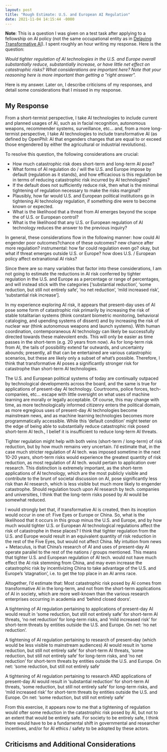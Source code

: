 ```yaml
---
layout: post
title: "Rough Estimate: U.S. and European AI Regulation"
date: 2021-11-04 14:15:44 -0000
---
```


__Note__: This is a question I was given on a test task after applying to a fellowship on AI policy (not the same occupational entity as in [Delaying Transformative AI](https://tmartin2.github.io/blog/2021/09/16/Delaying-Transformative-AI.html)). I spent roughly an hour writing my response. Here is the question:

_Would tighter regulation of AI technologies in the U.S. and Europe overall substantially reduce, substantially increase, or have little net effect on catastrophic risks? What considerations are important here? Note that your reasoning here is more important than getting a "right answer"._

Here is my answer. Later on, I describe criticisms of my responses, and detail some considerations that I missed in my response.

## My Response

From a short-termist perspective, I take AI technologies to include current and planned usages of AI, such as in facial recognition, autonomous weapons, recommender systems, surveillance, etc… and, from a more long-termist perspective, I take AI technologies to include transformative AI (as defined by OpenPhil: AI that engenders changes that are equal to or exceed those engendered by either the agricultural or industrial revolutions).

To resolve this question, the following considerations are crucial:
- How much catastrophic risk does short-term and long-term AI pose?
- What forms of AI regulation do / will the U.S. and Europe impose by default (regulation as it stands), and how efficacious is this regulation be in terms of reducing catastrophic risk incurred by AI technologies?
- If the default does not sufficiently reduce risk, then what is the minimal tightening of regulation necessary to make the risks marginal?
- Plausibly, how far would U.S. and European political institutions go in tightening AI technology regulation, if something dire were to become known or expected.
- What is the likelihood that a threat from AI emerges beyond the scope the of U.S. or European control?
- What is the likelihood that any U.S. or European regulation of AI technology reduces the answer to the previous inquiry?

In general, these considerations flow in the following manner: how could AI engender poor outcomes?chance of these outcomes? new chance after more regulation? instrumental: how far could regulation even go? okay, but what if threat emerges outside U.S. or Europe? how does U.S. / European policy affect extranational AI risks?

Since there are so many variables that factor into these considerations, I am not going to estimate the reductions in AI risk conferred by tighter regulation in the U.S. and Europe as a percentage or range of percentages, and will instead stick with the categories [‘substantial reduction’, ‘some reduction, but still not entirely safe’, ‘no net reduction’, ‘mild increased risk’, ‘substantial risk increase’].

In my experience exploring AI risk, it appears that present-day uses of AI pose some form of catastrophic risk primarily by increasing the risk of stable totalitarian systems (think constant biometric monitoring, behavioral cataloging, and upending systems of dissent) and by increasing the risk of nuclear war (think autonomous weapons and launch systems). With human coordination, contemporaneous AI technology can likely be successfully directed towards these malevolent ends. This will only be easier as time passes in the short-term (e.g. 20 years from now). As for long-term risk from AI, the tails of possibility extend far outwards, and uncertainty abounds; presently, all that can be entertained are various catastrophic scenarios, but these are likely only a subset of what’s possible. Therefore, I think that transformative AI poses a significantly stronger risk for catastrophe than short-term AI technologies.

The U.S. and European political systems of today are continually outpaced by technological developments across the board, and the same is true for applications of present-day AI technology. Courtrooms, police forces, tech-companies, etc… escape with little oversight on what uses of machine learning are morally or legally acceptable. Of course, this may change with time, as more technologically informed citizenry enters the political domain, as more egregious uses of present-day AI technologies become mainstream news, and as machine learning technologies becomes more programmatically accessible. While this ‘default condition’ might teeter on the edge of being able to substantially reduce catastrophic risk posed short-term AI tech., I belief it is insufficient to reduce long-term AI threats.

Tighter regulation might help with both veins (short-term / long-term) of risk reduction, but by how much remains very uncertain. I’d estimate that, in the case much stricter regulation of AI tech. was imposed sometime in the next 10-20 years, short-term risks would experience the greatest quantity of risk reduction, as most regulation of AI tech. would pertain to application over research. This distinction is extremely important, as the short-term applications of AI technology, which are the most publicly visible and contribute to the brunt of societal discussion on AI, pose significantly less risk than AI research, which is less visible but much more likely to engender catastrophe. Should regulation touch upon AI research by tech. companies and universities, I think that the long-term risks posed by AI would be somewhat reduced.

I would strongly bet that, if transformative AI is created, then its inception would occur in one of: Five Eyes or Europe or China. So, what is the likelihood that it occurs in this group minus the U.S. and Europe, and by how much would tighter U.S. or European AI technological regulations affect the risk of catastrophe in these places? I think that tighter regulation from the U.S. and Europe would result in an equivalent quantity of risk reduction in the rest of the Five Eyes, but would not affect China. My intuition from news + Metaculus, is that China’s research of AI and uses of present-day AI operate parallel to the rest of the nations / groups mentioned. This means that tighter U.S. and European regulation of AI tech. would not have much effect the AI risk stemming from China, and may even increase the catastrophic risk by incentivizing China to take advantage of the U.S. and Europe’s ‘stagnation’, i.e. to get the top place in an AI arms race.

Altogether, I’d estimate that:
Most catastrophic risk posed by AI comes from transformative AI in the long-term, and not from the short-term applications of AI in society, which are more well-known than the various research enterprises occurring in academia and ‘behind closed doors’.

A tightening of AI regulation pertaining to applications of present-day AI would result in ‘some reduction, but still not entirely safe’ for short-term AI threats, ‘no net reduction’ for long-term risks, and ‘mild increased risk’ for short-term threats by entities outside the U.S. and Europe. On net: ‘no net reduction’.

A tightening of AI regulation pertaining to research of present-day (which would be less visible to mainstream audiences) AI would result in ‘some reduction, but still not entirely safe’ for short-term AI threats, ‘some reduction, but still not entirely safe’ for long-term risks, and ‘no net reduction’ for short-term threats by entities outside the U.S. and Europe. On net: ‘some reduction, but still not entirely safe’

A tightening of AI regulation pertaining to research AND applications of present-day AI would result in ‘substantial reduction’ for short-term AI threats, ‘some reduction, but still not entirely safe’ for long-term risks, and ‘mild increased risk’ for short-term threats by entities outside the U.S. and Europe. On net: ‘some reduction, but still not entirely safe’

From this exercise, it appears now to me that a tightening of regulation would ofter some reduction in the catastrophic risk posed by AI, but not to an extent that would be entirely safe. For society to be entirely safe, I think there would have to be a fundamental shift in governmental and researcher incentives, and/or for AI ethics / safety to be adopted by these actors.

## Criticisms and Additional Considerations
